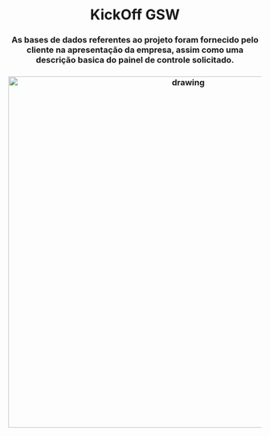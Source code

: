 
<h1 align="center">  KickOff GSW </h1>
<h3 align="center"> As bases de dados referentes ao projeto foram fornecido pelo cliente na apresentação da empresa, assim como uma descrição basica do painel de controle solicitado.</h3>

 <h3 align = "center">  <img src="https://user-images.githubusercontent.com/73767256/112736680-42b20880-8f33-11eb-9248-bdc0a868a882.gif"   alt="drawing" width =700 </h3>